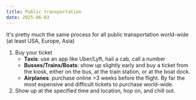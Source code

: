 ```yaml
---
title: Public transportation
date: 2025-06-03
---
```

It's pretty much the same process for all public transportation world-wide (at least USA, Europe, Asia)
1. Buy your ticket
	- **Taxis**: use an app like Uber/Lyft, hail a cab, call a number
	- **Busses/Trains/Boats**: show up slightly early and buy a ticket from the kiosk, either on the bus, at the train station, or at the boat dock.
	- **Airplanes**: purchase online >3 weeks before the flight. By far the most expensive and difficult tickets to purchase world-wide.
2. Show up at the specified time and location, hop on, and chill out.